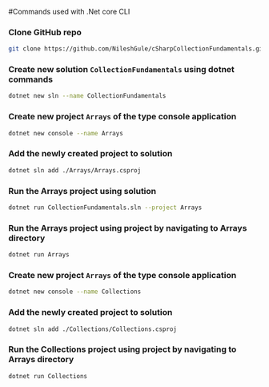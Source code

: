 #Commands used with .Net core CLI

### Clone GitHub repo
```bash
git clone https://github.com/NileshGule/cSharpCollectionFundamentals.git cSharpCollectionFundamentals
```

### Create new solution `CollectionFundamentals` using dotnet commands
```bash
dotnet new sln --name CollectionFundamentals
```

### Create new project __`Arrays`__ of the type console application
```bash
dotnet new console --name Arrays
```

### Add the newly created project to solution
```bash
dotnet sln add ./Arrays/Arrays.csproj
```

### Run the Arrays project using solution
```bash
dotnet run CollectionFundamentals.sln --project Arrays
```

### Run the Arrays project using project by navigating to __Arrays__ directory
```bash
dotnet run Arrays
```

### Create new project __`Arrays`__ of the type console application
```bash
dotnet new console --name Collections
```

### Add the newly created project to solution
```bash
dotnet sln add ./Collections/Collections.csproj
```
### Run the Collections project using project by navigating to __Arrays__ directory
```bash
dotnet run Collections
```